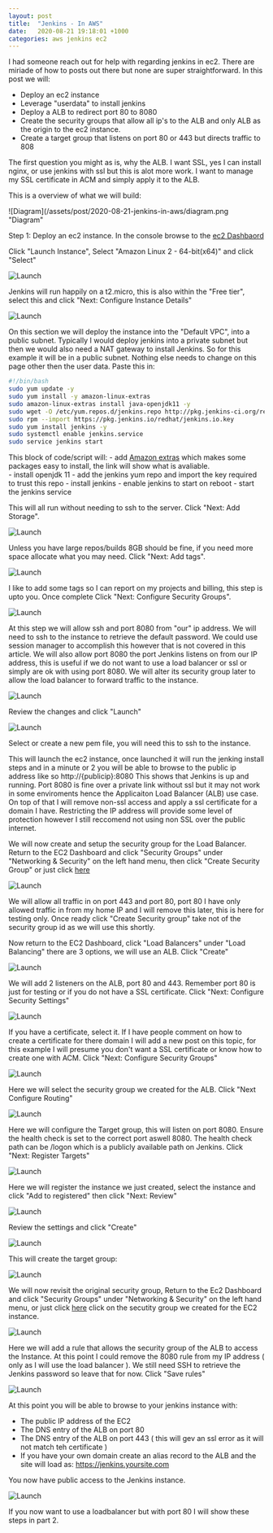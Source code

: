 ```yaml
---
layout: post
title:  "Jenkins - In AWS"
date:   2020-08-21 19:18:01 +1000
categories: aws jenkins ec2
---
```


I had someone reach out for help with regarding jenkins in ec2.  There are miriade of how to posts out there but none are super straightforward.  In this post we will:

 - Deploy an ec2 instance
 - Leverage "userdata" to install jenkins
 - Deploy a ALB to redirect port 80 to 8080
 - Create the security groups that allow all ip's to the ALB and only ALB as the origin to the ec2 instance.
 - Create a target group that listens on port 80 or 443 but directs traffic to 808

 The first question you might as is, why the ALB.  I want SSL, yes I can install nginx, or use jenkins with ssl but this is alot more work.  I want to manage my SSL certificate in ACM and simply apply it to the ALB.

 This is a overview of what we will build:

 ![Diagram](/assets/post/2020-08-21-jenkins-in-aws/diagram.png "Diagram"

Step 1:  Deploy an ec2 instance.
In the console browse to the [ec2 Dashbaord](https://ap-southeast-2.console.aws.amazon.com/ec2/home?region=ap-southeast-2#Instances:sort=instanceId)

Click "Launch Instance", Select "Amazon Linux 2 - 64-bit(x64)" and click "Select"

![Launch](/assets/post/2020-08-21-jenkins-in-aws/jenkins-1.png "Launch")

Jenkins will run happily on a t2.micro, this is also within the "Free tier", select this and click "Next: Configure Instance Details"

![Launch](/assets/post/2020-08-21-jenkins-in-aws/jenkins-3.png "Launch")

On this section we will deploy the instance into the "Default VPC", into a public subnet.  Typically I would deploy jenkins into a private subnet but then we would also need a NAT gateway to install Jenkins. So for this example it will be in a public subnet.  Nothing else needs to change on this page other then the user data.  Paste this in:

```bash
#!/bin/bash
sudo yum update -y
sudo yum install -y amazon-linux-extras
sudo amazon-linux-extras install java-openjdk11 -y
sudo wget -O /etc/yum.repos.d/jenkins.repo http://pkg.jenkins-ci.org/redhat/jenkins.repo
sudo rpm --import https://pkg.jenkins.io/redhat/jenkins.io.key
sudo yum install jenkins -y
sudo systemctl enable jenkins.service
sudo service jenkins start
```

This block of code/script will:
    - add [Amazon extras](https://aws.amazon.com/premiumsupport/knowledge-center/ec2-install-extras-library-software/) which makes some packages easy to install, the link will show what is avaliable.  
    - install openjdk 11
    - add the jenkins yum repo and import the key required to trust this repo
    - install jenkins
    - enable jenkins to start on reboot
    - start the jenkins service

This will all run without needing to ssh to the server.  Click "Next: Add Storage".

![Launch](/assets/post/2020-08-21-jenkins-in-aws/jenkins-4.png "Launch")

Unless you have large repos/builds 8GB should be fine, if you need more space allocate what you may need.  Click "Next: Add tags". 

![Launch](/assets/post/2020-08-21-jenkins-in-aws/jenkins-5.png "Launch")

I like to add some tags so I can report on my projects and billing, this step is upto you.  Once complete Click "Next: Configure Security Groups". 

![Launch](/assets/post/2020-08-21-jenkins-in-aws/jenkins-6.png "Launch")

At this step we will allow ssh and port 8080 from "our" ip address.  We will need to ssh to the instance to retrieve the default password.  We could use session manager to accomplish this however that is not covered in this article.  We will also allow port 8080 the port Jenkins listens on from our IP address, this is useful if we do not want to use a load balancer or ssl or simply are ok with using port 8080. We will alter its security group later to allow the load balancer to forward traffic to the instance.

![Launch](/assets/post/2020-08-21-jenkins-in-aws/jenkins-7.png "Launch")

Review the changes and click "Launch"

![Launch](/assets/post/2020-08-21-jenkins-in-aws/jenkins-8.png "Launch")

Select or create a new pem file, you will need this to ssh to the instance.

This will launch the ec2 instance, once launched it will run the jenking install steps and in a minute or 2 you will be able to browse to the public ip address like so http://{publicip}:8080  This shows that Jenkins is up and running.  Port 8080 is fine over a private link without ssl but it may not work in some enviroments hence the Applicaiton Load Balancer (ALB) use case.  On top of that I will remove non-ssl access and apply a ssl certificate for a domain I have.  Restricting the IP address will provide some level of protection however I still reccomend not using non SSL over the public internet.

We will now create and setup the security group for the Load Balancer.  Return to the EC2 Dashboard and click "Security Groups" under "Networking & Security" on the left hand menu, then click "Create Security Group" or just click [here](https://ap-southeast-2.console.aws.amazon.com/ec2/home?region=ap-southeast-2#SecurityGroups:sort=group-id)

![Launch](/assets/post/2020-08-21-jenkins-in-aws/jenkins-9.png "Launch")

We will allow all traffic in on port 443 and port 80, port 80 I have only allowed traffic in from my home IP and I will remove this later, this is here for testing only. Once ready click "Create Security group" take not of the security group id as we will use this shortly.

Now return to the EC2 Dashboard, click "Load Balancers" under "Load Balancing" there are 3 options, we will use an ALB.  Click "Create"  

![Launch](/assets/post/2020-08-21-jenkins-in-aws/jenkins-10.png "Launch")

We will add 2 listeners on the ALB, port 80 and 443.  Remember port 80 is just for testing or if you do not have a SSL certificate. Click "Next: Configure Security Settings"

![Launch](/assets/post/2020-08-21-jenkins-in-aws/jenkins-11.png "Launch")

If you have a certificate, select it.  If I have people comment on how to create a certificate for there domain I will add a new post on this topic, for this example I will presume you don't want a SSL certificate or know how to create one with ACM. Click "Next: Configure Security Groups"


![Launch](/assets/post/2020-08-21-jenkins-in-aws/jenkins-12.png "Launch")

Here we will select the security group we created for the ALB.  Click "Next Configure Routing"

![Launch](/assets/post/2020-08-21-jenkins-in-aws/jenkins-13.png "Launch")

Here we will configure the Target group, this will listen on port 8080.  Ensure the health check is set to the correct port aswell 8080.  The health check path can be /logon which is a publicly available path on Jenkins.  Click "Next: Register Targets" 

![Launch](/assets/post/2020-08-21-jenkins-in-aws/jenkins-14.png "Launch")

Here we will register the instance we just created, select the instance and click "Add to registered" then click "Next: Review"

![Launch](/assets/post/2020-08-21-jenkins-in-aws/jenkins-15.png "Launch")

Review the settings and click "Create"

![Launch](/assets/post/2020-08-21-jenkins-in-aws/jenkins-16.png "Launch")

This will create the target group:

![Launch](/assets/post/2020-08-21-jenkins-in-aws/jenkins-17.png "Launch")

We will now revisit the original security group,  Return to the Ec2 Dashboard and click "Security Groups" under "Networking & Security" on the left hand menu, or just click [here](https://ap-southeast-2.console.aws.amazon.com/ec2/home?region=ap-southeast-2#SecurityGroups:sort=group-id) click on the secutity group we created for the EC2 instance.

![Launch](/assets/post/2020-08-21-jenkins-in-aws/jenkins-18.png "Launch")

Here we will add a rule that allows the security group of the ALB to access the Instance.  At this point I could remove the 8080 rule from my IP address ( only as I will use the load balancer ).  We still need SSH to retrieve the Jenkins password so leave that for now. Click "Save rules"

![Launch](/assets/post/2020-08-21-jenkins-in-aws/jenkins-19.png "Launch")

At this point you will be able to browse to your jenkins instance with:

- The public IP address of the EC2
- The DNS entry of the ALB on port 80
- The DNS entry of the ALB on port 443 ( this will gev an ssl error as it will not match teh certificate )
- If you have your own domain create an alias record to the ALB and the site will load as:  https://jenkins.yoursite.com

You now have public access to the Jenkins instance.

![Launch](/assets/post/2020-08-21-jenkins-in-aws/jenkins-20.png "Launch")

If you now want to use a loadbalancer but with port 80 I will show these steps in part 2.